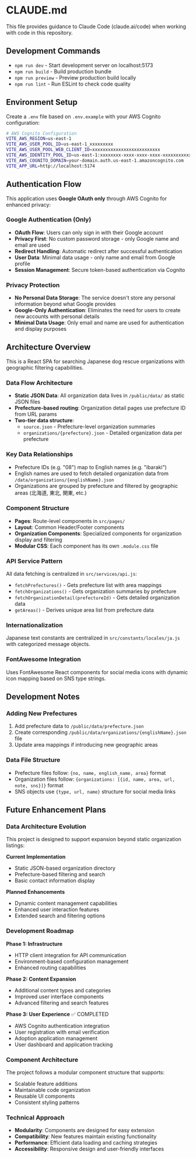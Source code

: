 # CLAUDE.md

This file provides guidance to Claude Code (claude.ai/code) when working with code in this repository.

## Development Commands

- `npm run dev` - Start development server on localhost:5173
- `npm run build` - Build production bundle 
- `npm run preview` - Preview production build locally
- `npm run lint` - Run ESLint to check code quality

## Environment Setup

Create a `.env` file based on `.env.example` with your AWS Cognito configuration:

```bash
# AWS Cognito Configuration
VITE_AWS_REGION=us-east-1
VITE_AWS_USER_POOL_ID=us-east-1_xxxxxxxxx
VITE_AWS_USER_POOL_WEB_CLIENT_ID=xxxxxxxxxxxxxxxxxxxxxxxxxx
VITE_AWS_IDENTITY_POOL_ID=us-east-1:xxxxxxxx-xxxx-xxxx-xxxx-xxxxxxxxxxxx
VITE_AWS_COGNITO_DOMAIN=your-domain.auth.us-east-1.amazoncognito.com
VITE_APP_URL=http://localhost:5174
```

## Authentication Flow

This application uses **Google OAuth only** through AWS Cognito for enhanced privacy:

### Google Authentication (Only)
- **OAuth Flow**: Users can only sign in with their Google account
- **Privacy First**: No custom password storage - only Google name and email are used
- **Redirect Handling**: Automatic redirect after successful authentication
- **User Data**: Minimal data usage - only name and email from Google profile
- **Session Management**: Secure token-based authentication via Cognito

### Privacy Protection
- **No Personal Data Storage**: The service doesn't store any personal information beyond what Google provides
- **Google-Only Authentication**: Eliminates the need for users to create new accounts with personal details
- **Minimal Data Usage**: Only email and name are used for authentication and display purposes

## Architecture Overview

This is a React SPA for searching Japanese dog rescue organizations with geographic filtering capabilities.

### Data Flow Architecture
- **Static JSON Data**: All organization data lives in `/public/data/` as static JSON files
- **Prefecture-based routing**: Organization detail pages use prefecture ID from URL params
- **Two-tier data structure**:
  - `source.json` - Prefecture-level organization summaries  
  - `organizations/{prefecture}.json` - Detailed organization data per prefecture

### Key Data Relationships
- Prefecture IDs (e.g. "08") map to English names (e.g. "ibaraki") 
- English names are used to fetch detailed organization data from `/data/organizations/{englishName}.json`
- Organizations are grouped by prefecture and filtered by geographic areas (北海道, 東北, 関東, etc.)

### Component Structure
- **Pages**: Route-level components in `src/pages/`
- **Layout**: Common Header/Footer components
- **Organization Components**: Specialized components for organization display and filtering
- **Modular CSS**: Each component has its own `.module.css` file

### API Service Pattern
All data fetching is centralized in `src/services/api.js`:
- `fetchPrefectures()` - Gets prefecture list with area mappings
- `fetchOrganizations()` - Gets organization summaries by prefecture  
- `fetchOrganizationDetail(prefectureId)` - Gets detailed organization data
- `getAreas()` - Derives unique area list from prefecture data

### Internationalization
Japanese text constants are centralized in `src/constants/locales/ja.js` with categorized message objects.

### FontAwesome Integration
Uses FontAwesome React components for social media icons with dynamic icon mapping based on SNS type strings.

## Development Notes

### Adding New Prefectures
1. Add prefecture data to `/public/data/prefecture.json`
2. Create corresponding `/public/data/organizations/{englishName}.json` file
3. Update area mappings if introducing new geographic areas

### Data File Structure
- Prefecture files follow: `{no, name, english_name, area}` format
- Organization files follow: `{organizations: [{id, name, area, url, note, sns}]}` format
- SNS objects use `{type, url, name}` structure for social media links

## Future Enhancement Plans

### Data Architecture Evolution
This project is designed to support expansion beyond static organization listings:

**Current Implementation**
- Static JSON-based organization directory
- Prefecture-based filtering and search
- Basic contact information display

**Planned Enhancements**
- Dynamic content management capabilities
- Enhanced user interaction features
- Extended search and filtering options

### Development Roadmap

**Phase 1: Infrastructure**
- HTTP client integration for API communication
- Environment-based configuration management
- Enhanced routing capabilities

**Phase 2: Content Expansion**
- Additional content types and categories
- Improved user interface components
- Advanced filtering and search features

**Phase 3: User Experience** ✅ COMPLETED
- AWS Cognito authentication integration
- User registration with email verification
- Adoption application management
- User dashboard and application tracking

### Component Architecture
The project follows a modular component structure that supports:
- Scalable feature additions
- Maintainable code organization
- Reusable UI components
- Consistent styling patterns

### Technical Approach
- **Modularity**: Components are designed for easy extension
- **Compatibility**: New features maintain existing functionality
- **Performance**: Efficient data loading and caching strategies
- **Accessibility**: Responsive design and user-friendly interfaces
